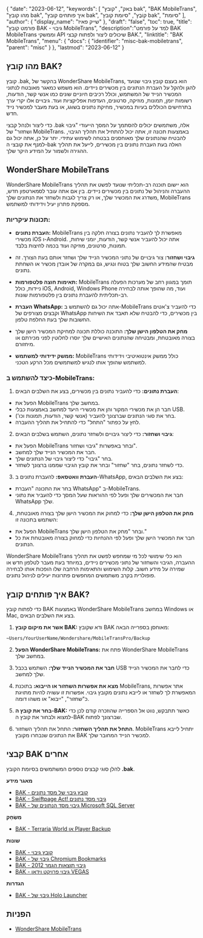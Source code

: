 {
"date": "2023-06-12",
  "keywords": [
"באק",
"קובץ bak",
"BAK MobileTrans",
"מהו קובץ bak",
"איך פותחים קובץ bak",
"קוֹבֶץ",
"סיומת קובץ bak",
"סיומת"
],
  "author": {
"display_name": "שייק פאיז"
},
"draft": "false",
"toc": true,
"title": "פורמט קובץ BAK - גיבוי MobileTrans",
  "description":"למד על פורמט BAK MobileTrans וממשקי API שיכולים ליצור ולפתוח קבצי BAK.",
  "linktitle": "BAK MobileTrans",
  "menu": {
    "docs": {
      "identifier": "misc-bak-mobiletrans",
      "parent": "misc"
}
},
"lastmod": "2023-06-12"
}

## מהו קובץ BAK?

קובץ .bak, בהקשר של WonderShare MobileTrans, הוא בעצם קובץ גיבוי שנועד להגן ולהקל על העברת הנתונים בין מכשירים ניידים. הוא משמש כמאגר מאובטח לנתוני המכשיר הנייד של המשתמש, וכולל רכיבים חיוניים שונים כמו אנשי קשר, הודעות, רשומות יומן, תמונות, מוזיקה, סרטונים, העדפות אפליקציות ועוד. גיבויים אלו יקרי ערך בתרחישים הכוללים בעיות במכשיר, מחיקת נתונים בשוגג, או בעת מעבר למכשיר נייד חדש.

כדי ליצור ולנהל קבצי .bak אלה, משתמשים יכולים להסתמך על המסך הייעודי "גיבוי ושחזור" של MobileTrans. באמצעות תכונה זו, אתה יכול להתחיל את תהליך הגיבוי, להבטיח שהנתונים שלך מאוחסנים בבטחה לשימוש עתידי. יתר על כן, אתה יכול גם למנף את קובצי ה-bak האלה בעת העברת נתונים בין מכשירים, לייעל את תהליך ההגירה ולשמור על המידע היקר שלך.

## WonderShare MobileTrans

WonderShare MobileTrans הוא יישום תוכנה רב-תכליתי שנועד לפשט את תהליך ההעברה והניהול של נתונים בין מכשירים ניידים. בין אם אתה עובר לסמארטפון חדש, משדרג את המכשיר שלך, או רק צריך לגבות ולשחזר את הנתונים שלך, MobileTrans מספקת פתרון יעיל וידידותי למשתמש.

### תכונות עיקריות:

- **העברת נתונים:** MobileTrans מאפשרת לך להעביר נתונים בצורה חלקה בין מכשירי iOS ו-Android. אתה יכול להעביר אנשי קשר, הודעות, יומני שיחות, תמונות, סרטונים, מוזיקה ועוד בכמה לחיצות בלבד.

- **גיבוי ושחזור:** צור גיבויים של נתוני המכשיר הנייד שלך ושחזר אותם בעת הצורך. זה מבטיח שהמידע החשוב שלך בטוח ונגיש, גם במקרה של אובדן מכשיר או השחתת נתונים.

- **תאימות חוצה פלטפורמות:** MobileTrans תומך במגוון רחב של מערכות הפעלה ניידות, כולל iOS, Android, Windows Phone ועוד, מה שהופך אותה לבחירה רב-תכליתית להעברת נתונים בין פלטפורמות שונות.

- **העברת WhatsApp:** אתה יכול גם להשתמש ב-MobileTrans כדי להעביר צ'אטים וקבצים מצורפים של WhatsApp בין מכשירים, כדי להבטיח שלא תאבד את השיחות החשובות שלך בעת החלפת טלפון.

- **מחק את הטלפון הישן שלך:** התוכנה כוללת תכונה למחיקת המכשיר הישן שלך בצורה מאובטחת, ומבטיחה שהנתונים האישיים שלך יוסרו לחלוטין לפני מכירתם או מיחזורם.

- **ממשק ידידותי למשתמש:** MobileTrans כולל ממשק אינטואיטיבי וידידותי למשתמש שהופך אותו לנגיש למשתמשים מכל הרקע הטכני.

### כיצד להשתמש ב-MobileTrans:

1. **העברת נתונים:** כדי להעביר נתונים בין מכשירים, בצע את השלבים הבאים:
- הפעל את MobileTrans במחשב שלך.
- חבר הן את מכשירי המקור והן את מכשירי היעד למחשב באמצעות כבלי USB.
- בחר את סוגי הנתונים שברצונך להעביר (אנשי קשר, הודעות, תמונות וכו').
- לחץ על כפתור "התחל" כדי להתחיל את תהליך ההעברה.

2. **גיבוי ושחזור:** כדי ליצור גיבויים ולשחזר נתונים, השתמש בשלבים הבאים:
- הפעל את MobileTrans ובחר באפשרות "גיבוי ושחזור".
- חבר את המכשיר הנייד שלך למחשב.
- בחר "גיבוי" כדי ליצור גיבוי של הנתונים שלך.
- כדי לשחזר נתונים, בחר "שחזור" ובחר את קובץ הגיבוי שממנו ברצונך לשחזר.

3. **העברת וואטסאפ:** להעברת נתונים ב-WhatsApp, בצע את השלבים הבאים:
- בחר את התכונה "העברת WhatsApp" ב-MobileTrans.
- חבר את המכשירים שלך ופעל לפי ההוראות שעל המסך כדי להעביר את נתוני WhatsApp שלך.

4. **מחק את הטלפון הישן שלך:** כדי למחוק את המכשיר הישן שלך בצורה מאובטחת, השתמש בתכונה זו:
- הפעל את MobileTrans ובחר "מחק את הטלפון הישן שלך."
- חבר את המכשיר הישן שלך ופעל לפי ההנחיות כדי למחוק בצורה מאובטחת את כל הנתונים.

WonderShare MobileTrans הוא כלי שימושי לכל מי שמחפש לפשט את תהליך ההעברה, הגיבוי והשחזור של נתוני מכשירים ניידים, במיוחד בעת מעבר לטלפון חדש או שמירה על מידע חשוב. קלות השימוש והתאימות הרחבה שלו הופכות אותו לבחירה פופולרית בקרב משתמשים המחפשים פתרונות יעילים לניהול נתונים.

## איך פותחים קובץ BAK?

כדי לפתוח קובץ BAK באמצעות WonderShare MobileTrans במחשב Windows או Mac, בצע את השלבים הבאים.

1. **אשר את מיקום קובץ BAK:** ודא שקובץ BAK מאוחסן בספרייה הבאה:

```
~Users/YourUserName/Wondershare/MobileTransPro/Backup
```

2. **הפעל WonderShare MobileTrans:** פתח את WonderShare MobileTrans במחשב שלך.

3. **חבר את המכשיר הנייד שלך:** השתמש בכבל USB כדי לחבר את המכשיר הנייד שלך למחשב.

4. **מצא את אפשרות השחזור או הייבוא:** בתוכנת MobileTrans, אתר אפשרות המאפשרת לך לשחזר או לייבא נתונים מקובץ גיבוי. אפשרות זו עשויה להיות מתויגת כ"שחזור", "ייבוא" או משהו דומה.

5. **בחר את קובץ ה-BAK:** כאשר תתבקש, נווט אל הספרייה שהוזכרה קודם לכן כדי למצוא ולבחור את קובץ ה-BAK שברצונך לפתוח.

6. **התחל את תהליך השחזור:** התחל את תהליך השחזור. MobileTrans יתחיל לייבא את הנתונים שנבחרו מקובץ BAK למכשיר הנייד המחובר שלך.

## קבצי BAK אחרים

להלן סוגי קבצים נוספים המשתמשים בסיומת הקובץ **.bak**.

**מאגר מידע**
- [BAK - קובץ גיבוי של מסד נתונים](/he/database/bak/)
- [BAK - Swiftpage Act! גיבוי מסד נתונים](/he/database/bak-act/)
- [BAK - גיבוי מסד הנתונים של Microsoft SQL Server](/he/database/bak-sqlserver/)

**מִשְׂחָק**
- [BAK - Terraria World או Player Backup](/he/game/bak-terraria/)

**שונות**
- [BAK - קובץ גיבוי](/he/misc/bak-backup/)
- [BAK - גיבוי של Chromium Bookmarks](/he/misc/bak-chromium/)
- [BAK - גיבוי תוצאות הגמר 2012](/he/misc/bak-finale/)
- [BAK - גיבוי פרויקט וידאו VEGAS](/he/misc/bak-vegas/)

**הגדרות**
- [BAK - גיבוי של Holo Launcher](/he/settings/bak-holo/)

## הפניות
* [WonderShare MobileTrans](https://mobiletrans.wondershare.com/)
